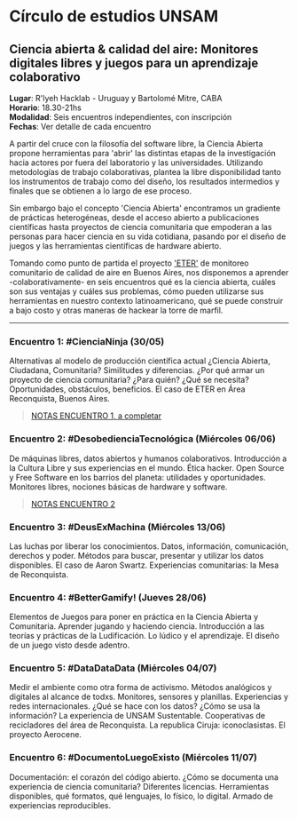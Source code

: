 # Círculo de estudios UNSAM

## Ciencia abierta & calidad del aire: Monitores digitales libres y juegos para un aprendizaje colaborativo 

**Lugar**: R'lyeh Hacklab - Uruguay y Bartolomé Mitre, CABA    
**Horario**: 18.30-21hs    
**Modalidad**: Seis encuentros independientes, con inscripción    
**Fechas**: Ver detalle de cada encuentro

A partir del cruce con la filosofía del software libre, la Ciencia Abierta propone herramientas para 'abrir' las distintas etapas de la investigación hacia actores por fuera del laboratorio y las universidades. Utilizando metodologías de trabajo colaborativas, plantea la libre disponibilidad tanto los instrumentos de trabajo como del diseño, los resultados intermedios y finales que se obtienen a lo largo de ese proceso. 

Sin embargo bajo el concepto 'Ciencia Abierta' encontramos un gradiente de prácticas heterogéneas, desde el acceso abierto a publicaciones científicas hasta proyectos de ciencia comunitaria que empoderan a las personas para hacer ciencia en su vida cotidiana, pasando por el diseño de juegos y las herramientas científicas de hardware abierto.

Tomando como punto de partida el proyecto ['ETER'](https://etermonitor.net) de monitoreo comunitario de calidad de aire en Buenos Aires, nos disponemos a aprender -colaborativamente- en seis encuentros qué es la ciencia abierta, cuáles son sus ventajas y cuáles sus problemas, cómo pueden utilizarse sus herramientas en nuestro contexto latinoamericano, qué se puede construir a bajo costo y otras maneras de hackear la torre de marfil. 

***

### Encuentro 1: #CienciaNinja (30/05)

Alternativas al modelo de producción científica actual ¿Ciencia Abierta, Ciudadana, Comunitaria? Similitudes y diferencias. ¿Por qué armar un proyecto de ciencia comunitaria? ¿Para quién? ¿Qué se necesita? Oportunidades, obstáculos, beneficios. El caso de ETER en Área Reconquista, Buenos Aires.

>[NOTAS ENCUENTRO 1, a completar](../eter-workshop/Session1/documentacion.md)

### Encuentro 2: #DesobedienciaTecnológica (Miércoles 06/06)
De máquinas libres, datos abiertos y humanos colaborativos. Introducción a la Cultura Libre y sus experiencias en el mundo. Ética hacker. Open Source y Free Software en los barrios del planeta: utilidades y oportunidades. Monitores libres, nociones básicas de hardware y software. 

>[NOTAS ENCUENTRO 2](https://github.com/rlyehlab/eter-workshop/blob/master/Session2/documentacion2.md)

### Encuentro 3: #DeusExMachina (Miércoles 13/06)
Las luchas por liberar los conocimientos. Datos, información, comunicación, derechos y poder. Métodos para buscar, presentar y utilizar los datos disponibles. El caso de Aaron Swartz. Experiencias comunitarias: la Mesa de Reconquista. 

### Encuentro 4: #BetterGamify! (Jueves 28/06)
Elementos de Juegos para poner en práctica en la Ciencia Abierta y Comunitaria. Aprender jugando y haciendo ciencia. Introducción a las teorías y prácticas de la Ludificación. Lo lúdico y el aprendizaje. El diseño de un juego visto desde adentro. 

### Encuentro 5: #DataDataData (Miércoles 04/07)
Medir el ambiente como otra forma de activismo. Métodos analógicos y digitales al alcance de todxs. Monitores, sensores y planillas. Experiencias y redes internacionales. ¿Qué se hace con los datos? ¿Cómo se usa la información? La experiencia de UNSAM Sustentable. Cooperativas de recicladores del área de Reconquista. La republica Ciruja: iconoclasistas. El proyecto Aerocene.

### Encuentro 6: #DocumentoLuegoExisto (Miércoles 11/07)
Documentación: el corazón del código abierto. ¿Cómo se documenta una experiencia de ciencia comunitaria? Diferentes licencias. Herramientas disponibles, qué formatos, qué lenguajes, lo físico, lo digital. Armado de experiencias reproducibles. 
